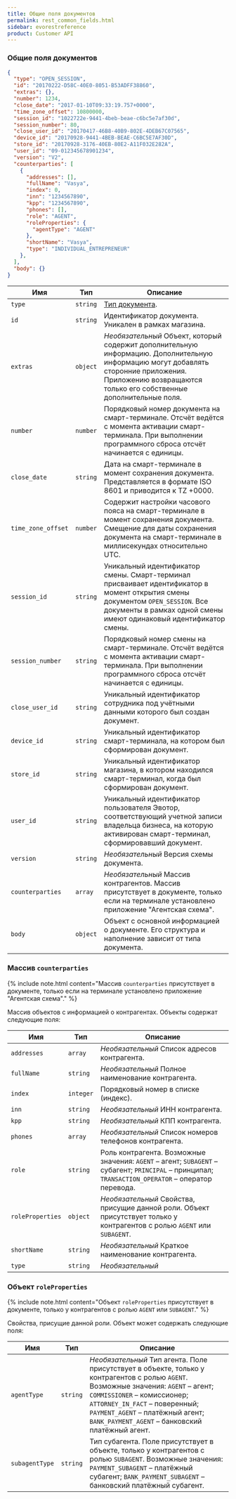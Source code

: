 ```yaml
---
title: Общие поля документов
permalink: rest_common_fields.html
sidebar: evorestreference
product: Customer API
---
```


### Общие поля документов

```json
{
  "type": "OPEN_SESSION",
  "id": "20170222-D58C-40E0-8051-B53ADFF38860",
  "extras": {},
  "number": 1234,
  "close_date": "2017-01-10T09:33:19.757+0000",
  "time_zone_offset": 10800000,
  "session_id": "1022722e-9441-4beb-beae-c6bc5e7af30d",
  "session_number": 80,
  "close_user_id": "20170417-46B8-40B9-802E-4DEB67C07565",
  "device_id": "20170928-9441-4BEB-BEAE-C6BC5E7AF30D",
  "store_id": "20170928-3176-40EB-80E2-A11F032E282A",
  "user_id": "09-012345678901234",
  "version": "V2",
  "counterparties": [
    {
      "addresses": [],
      "fullName": "Vasya",
      "index": 0,
      "inn": "1234567890",
      "kpp": "1234567890",
      "phones": [],
      "role": "AGENT",
      "roleProperties": {
        "agentType": "AGENT"
      },
      "shortName": "Vasya",
      "type": "INDIVIDUAL_ENTREPRENEUR"
    },
  ],
  "body": {}
}
```

Имя  | Тип  | Описание
-----|------|--------------
`type`  | `string` | [Тип документа](./rest_documents.html#typeparameter).
`id`  | `string` | Идентификатор документа. Уникален в рамках магазина.
`extras`  | `object` | *Необязательный* Объект, который содержит дополнительную информацию. Дополнительную информацию могут добавлять сторонние приложения. Приложению возвращаются только его собственные дополнительные поля.
`number`| `number` | Порядковый номер документа на смарт-терминале. Отсчёт ведётся с момента активации смарт-терминала. При выполнении программного сброса отсчёт начинается с единицы.
`close_date`| `string` | Дата на смарт-терминале в момент сохранения документа. Представляется в формате ISO 8601 и приводится к TZ +0000.
`time_zone_offset`| `number` | Содержит настройки часового пояса на смарт-терминале в момент сохранения документа. Смещение для даты сохранения документа на смарт-терминале в миллисекундах относительно UTC.
`session_id`| `string` | Уникальный идентификатор смены. Смарт-терминал присваивает идентификатор в момент открытия смены документом `OPEN_SESSION`. Все документы в рамках одной смены имеют одинаковый идентификатор смены.
`session_number`| `string` | Порядковый номер смены на смарт-терминале. Отсчёт ведётся с момента активации смарт-терминала. При выполнении программного сброса отсчёт начинается с единицы.
`close_user_id`| `string` | Уникальный идентификатор сотрудника под учётными данными которого был создан документ.
`device_id`| `string` | Уникальный идентификатор смарт-терминала, на котором был сформирован документ.
`store_id`| `string` | Уникальный идентификатор магазина, в котором находился смарт-терминал, когда был сформирован документ.
`user_id`| `string` | Уникальный идентификатор пользователя Эвотор, соответствующий учетной записи владельца бизнеса, на которую активирован смарт-терминал, сформировавший документ.
`version`| `string` | *Необязательный* Версия схемы документа.
`counterparties`| `array` | *Необязательный* Массив контрагентов. Массив присутствует в документе, только если на терминале установлено приложение "Агентская схема".
`body`| `object` | Объект с основной информацией о документе. Его структура и наполнение зависит от типа документа.


### Массив `counterparties`

{% include note.html content="Массив `counterparties` присутствует в документе, только если на терминале установлено приложение \"Агентская схема\"." %}

Массив объектов с информацией о контрагентах. Объекты содержат следующие поля:

Имя  | Тип  | Описание
-----|------|--------------
`addresses`| `array` | *Необязательный* Список адресов контрагента.
`fullName`| `string` | *Необязательный* Полное наименование контрагента.
`index`| `integer` | Порядковый номер в списке (индекс).
`inn`| `string` | *Необязательный* ИНН контрагента.
`kpp`| `string` | *Необязательный* КПП контрагента.
`phones`| `array` | *Необязательный* Список номеров телефонов контрагента.
`role`| `string` | Роль контрагента. Возможные значения: `AGENT` – агент; `SUBAGENT` – субагент; `PRINCIPAL` – принципал; `TRANSACTION_OPERATOR` – оператор перевода.
`roleProperties`| `object` | *Необязательный* Свойства, присущие данной роли. Объект присутствует только у контрагентов с ролью `AGENT` или `SUBAGENT`.
`shortName`| `string` | *Необязательный* Краткое наименование контрагента.
`type`| `string` | *Необязательный*

### Объект `roleProperties`

{% include note.html content="Объект `roleProperties` присутствует в документе, только у контрагентов с ролью `AGENT` или `SUBAGENT`." %}

Свойства, присущие данной роли. Объект может содержать следующие поля:

Имя  | Тип  | Описание
-----|------|--------------
`agentType`| `string` | *Необязательный* Тип агента. Поле присутствует в объекте, только у контрагентов с ролью `AGENT`. Возможные значения: `AGENT` – агент; `COMMISSIONER` – комиссионер; `ATTORNEY_IN_FACT` – поверенный; `PAYMENT_AGENT` – платёжный агент; `BANK_PAYMENT_AGENT` – банковский платёжный агент.
`subagentType`| `string` | Тип субагента. Поле присутствует в объекте, только у контрагентов с ролью `SUBAGENT`. Возможные значения: `PAYMENT_SUBAGENT` – платёжный субагент; `BANK_PAYMENT_SUBAGENT` – банковский платёжный субагент.
